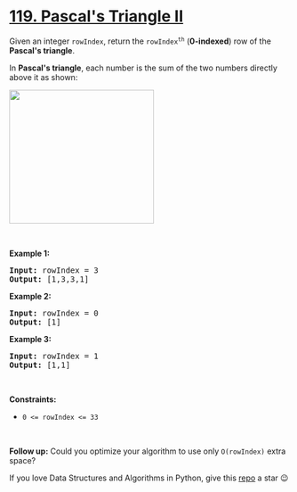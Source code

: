 # [119. Pascal's Triangle II][title]

<p>Given an integer <code>rowIndex</code>, return the <code>rowIndex<sup>th</sup></code> (<strong>0-indexed</strong>) row of the <strong>Pascal's triangle</strong>.</p>
<p>In <strong>Pascal's triangle</strong>, each number is the sum of the two numbers directly above it as shown:</p>
<img alt="" src="https://upload.wikimedia.org/wikipedia/commons/0/0d/PascalTriangleAnimated2.gif" style="height:240px; width:260px"/>
<p> </p>
<p><strong>Example 1:</strong></p>
<pre><strong>Input:</strong> rowIndex = 3
<strong>Output:</strong> [1,3,3,1]
</pre><p><strong>Example 2:</strong></p>
<pre><strong>Input:</strong> rowIndex = 0
<strong>Output:</strong> [1]
</pre><p><strong>Example 3:</strong></p>
<pre><strong>Input:</strong> rowIndex = 1
<strong>Output:</strong> [1,1]
</pre>
<p> </p>
<p><strong>Constraints:</strong></p>
<ul>
<li><code>0 &lt;= rowIndex &lt;= 33</code></li>
</ul>
<p> </p>
<p><strong>Follow up:</strong> Could you optimize your algorithm to use only <code>O(rowIndex)</code> extra space?</p>


If you love Data Structures and Algorithms in Python, give this [repo][me] a star :wink:

[title]: https://leetcode.com/problems/pascals-triangle-ii
[me]: https://github.com/bumblebee211196/awesome-python-leetcode